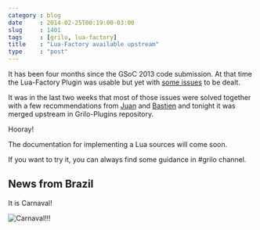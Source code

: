 ```yaml
---
category : blog
date     : 2014-02-25T00:19:00-03:00
slug     : 1401
tags     : [grilo, lua-factory]
title    : "Lua-Factory available upstream"
type     : "post"
---
```


It has been four months since the GSoC 2013 code submission. At that
time the Lua-Factory Plugin was usable but yet with [some
issues](http://www.victortoso.com/gsoc-last-week-gnome-final-report.html)
to be dealt.

It was in the last two weeks that most of those issues were solved
together with a few recommendations from
[Juan](http://www.igalia.com/nc/igalia-247/igalian/item/jasuarez/) and
[Bastien](https://wiki.gnome.org/BastienNocera) and tonight it was
merged upstream in Grilo-Plugins repository.

Hooray!

The documentation for implementing a Lua sources will come soon.

If you want to try it, you can always find some guidance in #grilo channel.

## News from Brazil

It is Carnaval!

![Carnaval!!!](/images/1401-01-brasil-2010-desfile-scale.png)
